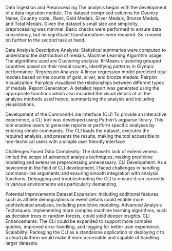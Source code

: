 Data Ingestion and Preprocessing
The analysis began with the development of a data ingestion module. The dataset comprised columns for Country Name, Country code,, Rank, Gold Medals, Silver Medals, Bronze Medals, and Total Medals. Given the dataset's small size and simplicity, preprocessing was minimal. Basic checks were performed to ensure data consistency, but no significant transformations were required. So i moved on further to the second task at hand.

Data Analysis
Descriptive Analysis: Statistical summaries were computed to understand the distribution of medals.
Machine Learning Algorithm usage:
The algorithms used are 
Clustering analysis: K-Means clustering grouped countries based on their medal counts, identifying patterns in Olympic performance.
Regression Analysis: A linear regression model predicted total medals based on the counts of gold, silver, and bronze medals.
Pairplot Visualization: Pairplots visualized the relationships between different types of medals.
Report Generation: A detailed report was generated using the appropriate functions which also included the visual details of all the analysis methods used hence, summarizing the analysis and including visualizations.

Development of the Command-Line Interface (CLI)
To provide an interactive experience, a CLI tool was developed using Python’s argparse library. This tool enables users to generate reports or perform specific analyses by entering simple commands. The CLI loads the dataset, executes the required analysis, and presents the results, making the tool accessible to non-technical users with a simple user friendly interface 

Challenges Faced
Data Complexity: The dataset’s lack of extensiveness limited the scope of advanced analysis techniques, making predictive modeling and extensive preprocessing unnecessary.
CLI Development: As a newcomer in the field of CLI development, I faced challenges in handling command-line arguments and ensuring smooth integration with analysis functions. Debugging and troubleshooting the CLI to ensure it ran correctly in various environments was particularly demanding.

Potential Improvements
Dataset Expansion: Including additional features such as athlete demographics or event details could enable more sophisticated analyses, including predictive modeling.
Advanced Analysis Techniques: Implementing more complex machine learning algorithms, such as decision trees or random forests, could yield deeper insights.
CLI Enhancements: The CLI could be expanded to support more complex queries, improved error handling, and logging for better user experience.
Scalability: Packaging the CLI as a standalone application or deploying it to a cloud platform would make it more accessible and capable of handling larger datasets.
